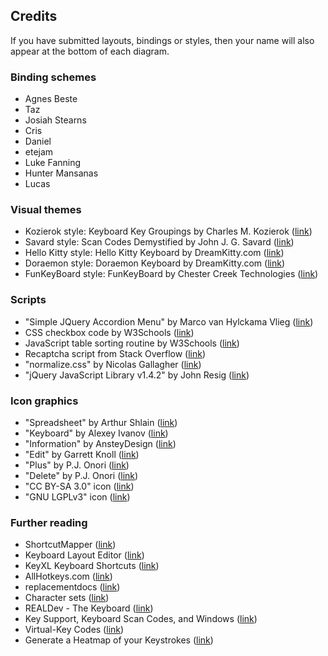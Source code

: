 ## Credits

If you have submitted layouts, bindings or styles, then your name will also appear at the bottom of each diagram.

### Binding schemes
* Agnes Beste
* Taz
* Josiah Stearns
* Cris
* Daniel
* etejam
* Luke Fanning
* Hunter Mansanas
* Lucas

### Visual themes
* Kozierok style: Keyboard Key Groupings by Charles M. Kozierok ([link](http://www.pcguide.com/ref/kb/group-c.html))
* Savard style: Scan Codes Demystified by John J. G. Savard ([link](http://www.quadibloc.com/comp/scan.htm))
* Hello Kitty style: Hello Kitty Keyboard by DreamKitty.com ([link](http://www.dreamkitty.com/Merchant2/merchant.mv?Screen=PROD&Store_Code=DK2000&Product_Code=K-FB109141&Category_Code=HK))
* Doraemon style: Doraemon Keyboard by DreamKitty.com ([link](http://www.dreamkitty.com/Merchant5/merchant.mvc?Screen=PROD&Store_Code=DK2000&Product_Code=O-FB761011&Category_Code=))
* FunKeyBoard style: FunKeyBoard by Chester Creek Technologies ([link](http://www.venturaes.com/index_new.asp?http://www.venturaes.com/chestercreek/index.html))

### Scripts
* &quot;Simple JQuery Accordion Menu&quot; by Marco van Hylckama Vlieg ([link](http://www.i-marco.nl/weblog/))
* CSS checkbox code by W3Schools ([link](https://www.w3schools.com/howto/howto_css_custom_checkbox.asp))
* JavaScript table sorting routine by W3Schools ([link](https://www.w3schools.com/howto/howto_js_sort_table.asp))
* Recaptcha script from Stack Overflow ([link](https://stackoverflow.com/questions/30006081/recaptcha-2-0-with-ajax))
* &quot;normalize.css&quot; by Nicolas Gallagher ([link](http://localhost/keyboard/github.com/necolas/normalize.css))
* &quot;jQuery JavaScript Library v1.4.2&quot; by John Resig ([link](http://jquery.com/))

### Icon graphics
* &quot;Spreadsheet&quot; by Arthur Shlain ([link](https://thenounproject.com/ArtZ91/collection/useful-icons-user-interface/?i=360259))
* &quot;Keyboard&quot; by Alexey Ivanov ([link](https://thenounproject.com/search/?q=keyboard&creator=17566&i=17427))
* &quot;Information&quot; by AnsteyDesign ([link](https://thenounproject.com/))
* &quot;Edit&quot; by Garrett Knoll ([link](https://thenounproject.com/))
* &quot;Plus&quot; by P.J. Onori ([link](https://thenounproject.com/))
* &quot;Delete&quot; by P.J. Onori ([link](https://thenounproject.com/))
* &quot;CC BY-SA 3.0&quot; icon ([link](https://commons.wikimedia.org/wiki/File:CC-BY-SA_icon_white.svg))
* &quot;GNU LGPLv3&quot; icon ([link](https://commons.wikimedia.org/wiki/File:License_icon-lgpl-88x31.png))

### Further reading
* ShortcutMapper ([link](http://waldobronchart.github.io/ShortcutMapper/))
* Keyboard Layout Editor ([link](http://www.keyboard-layout-editor.com/))
* KeyXL Keyboard Shortcuts ([link](http://www.keyxl.com/))
* AllHotkeys.com ([link](http://allhotkeys.com/))
* replacementdocs ([link](http://www.replacementdocs.com/))
* Character sets ([link](http://www.alanwood.net/demos/wgl4.html))
* REALDev - The Keyboard ([link](http://classicteck.com/rbarticles/mackeyboard.php))
* Key Support, Keyboard Scan Codes, and Windows ([link](http://www.microsoft.com/whdc/archive/scancode.mspx))
* Virtual-Key Codes ([link](http://msdn.microsoft.com/en-us/library/ms645540.aspx))
* Generate a Heatmap of your Keystrokes ([link](http://www.blendedtechnologies.com/visualization-tricks-generate-a-heatmap-of-your-keystrokes/))
